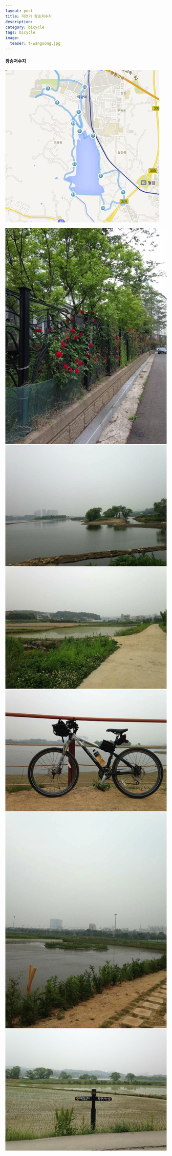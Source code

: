```yaml
---
layout: post
title: 자전거 왕송저수지
description: 
category: bicycle
tags: bicycle
image:
  teaser: t-wangsong.jpg
---
```


#### 왕송저수지

![](/images/140524/wangsong-map.jpg)

![](/images/140524/IMG_4492.jpg)
![](/images/140524/IMG_4494.jpg)
![](/images/140524/IMG_4496.jpg)
![](/images/140524/IMG_4499.jpg)
![](/images/140524/IMG_4500.jpg)
![](/images/140524/IMG_4501.jpg)


